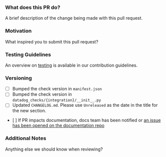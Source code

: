 <!-- *Note: Please remember to review the Datadog [Contribution Guidelines](https://github.com/DataDog/dd-agent/blob/master/CONTRIBUTING.md)
if you have not yet done so.* -->

### What does this PR do?

A brief description of the change being made with this pull request.

### Motivation

What inspired you to submit this pull request?

### Testing Guidelines

An overview on [testing](https://github.com/DataDog/dd-agent/blob/master/tests/README.md)
is available in our contribution guidelines.

### Versioning

- [ ] Bumped the check version in `manifest.json`
- [ ] Bumped the check version in `datadog_checks/{integration}/__init__.py`
- [ ] Updated `CHANGELOG.md`. Please use `Unreleased` as the date in the title
  for the new section.
- [ ] If PR impacts documentation, docs team has been notified or [an issue has been opened on the documentation repo](https://github.com/DataDog/documentation/issues/new) 

### Additional Notes

Anything else we should know when reviewing?
